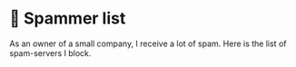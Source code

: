 # 🛑  Spammer list

As an owner of a small company, I receive a lot of spam. Here is the list of spam-servers I block.
